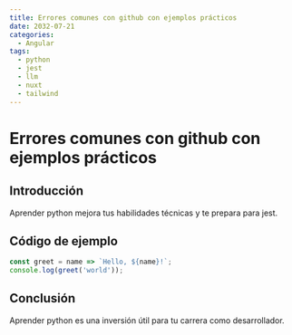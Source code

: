 ```yaml
---
title: Errores comunes con github con ejemplos prácticos
date: 2032-07-21
categories:
  - Angular
tags:
  - python
  - jest
  - llm
  - nuxt
  - tailwind
---
```


# Errores comunes con github con ejemplos prácticos

## Introducción

Aprender python mejora tus habilidades técnicas y te prepara para jest.

## Código de ejemplo

```javascript
const greet = name => `Hello, ${name}!`;
console.log(greet('world'));
```

## Conclusión

Aprender python es una inversión útil para tu carrera como desarrollador.